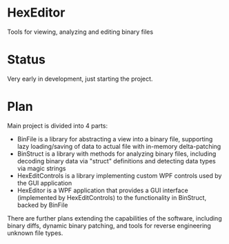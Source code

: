 # HexEditor
Tools for viewing, analyzing and editing binary files

# Status
Very early in development, just starting the project.

# Plan
Main project is divided into 4 parts:
- BinFile is a library for abstracting a view into a binary file, supporting lazy loading/saving of data to actual file with in-memory delta-patching
- BinStruct is a library with methods for analyzing binary files, including decoding binary data via "struct" definitions and detecting data types via magic strings
- HexEditControls is a library implementing custom WPF controls used by the GUI application
- HexEditor is a WPF application that provides a GUI interface (implemented by HexEditControls) to the functionality in BinStruct, backed by BinFile

There are further plans extending the capabilities of the software, including binary diffs, dynamic binary patching, and tools for reverse engineering unknown file types.
